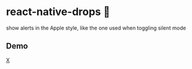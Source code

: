 # react-native-drops 👋

show alerts in the Apple style,
like the one used when toggling silent mode

## Demo

[X](https://x.com/tanimola_jnr/status/1899615866888634736)
